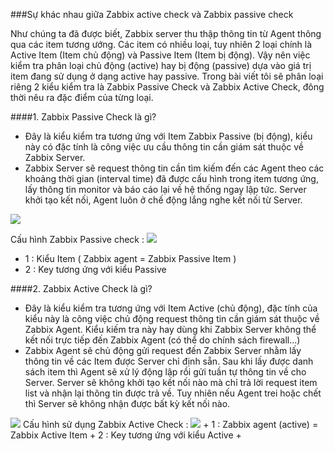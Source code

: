 ###Sự khác nhau giữa Zabbix active check và Zabbix passive check

Như chúng ta đã được biết, Zabbix server thu thập thông tin từ Agent thông qua các item tương ướng. Các item có nhiều loại, tuy nhiên 2 loại chính là Active Item (Item chủ động) và Passive Item (Item bị động). Vậy nên việc kiểm tra phân loại chủ động (active) hay bị động (passive) dựa vào giá trị item đang sử dụng ở dạng active hay passive. Trong bài viết tôi sẽ phân loại riêng 2 kiểu kiểm tra là Zabbix Passive Check và Zabbix Active Check, đông thời nêu ra đặc điểm của từng loại.

####1. Zabbix Passive Check là gì?

- Đây là kiểu kiểm tra tương ứng với Item Zabbix Passive (bị động), kiểu này có đặc tính là công việc ưu cầu thông tin cần giám sát thuộc về Zabbix Server.
- Zabbix Server sẽ request thông tin cần tìm kiếm đến các Agent theo các khoảng thời gian (interval time) đã được cấu hình trong item tương ứng, lấy thông tin monitor và báo cáo lại về hệ thống ngay lập tức. Server khởi tạo kết nối, Agent luôn ở chế động lắng nghe kết nối từ Server.
<img src="http://i.imgur.com/Qa03yHR.png">

Cấu hình Zabbix Passive check : 
<img src="http://i.imgur.com/gupW4It.png">
  + 1 : Kiểu Item ( Zabbix agent = Zabbix Passive Item )
  + 2 : Key tương ứng với kiểu Passive
  
####2. Zabbix Active Check là gì?

- Đây là kiểu kiểm tra tương ứng với Item Active (chủ động), đặc tính của kiểu này là công việc chủ động request thông tin cần giám sát thuộc về Zabbix Agent. Kiểu kiếm tra này hay dùng khi Zabbix Server không thể kết nối trực tiếp đến Zabbix Agent (có thể do chính sách firewall...)
- Zabbix Agent sẽ chủ động gửi request đến Zabbix Server nhằm lấy thông tin về các Item được Server chỉ định sẵn. Sau khi lấy được danh sách item thì Agent sẽ xử lý động lập rồi gửi tuần tự thông tin về cho Server. Server sẽ không khởi tạo kết nối nào mà chỉ trả lời request item list và nhận lại thông tin được trả về. Tuy nhiên nếu Agent trei hoặc chết thì Server sẽ không nhận được bất kỳ kết nối nào.
 <img src="http://i.imgur.com/XUpbj9S.png">
 Cấu hình sử dụng Zabbix Active Check :
 <img src="http://i.imgur.com/Af1hr8I.png">
  + 1 : Zabbix agent (active) = Zabbix Active Item 
  + 2 : Key tương ứng với kiểu Active
  + 
 
